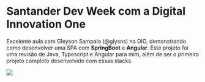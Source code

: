 # Santander Dev Week com a Digital Innovation One

Excelente aula com Gleyson Sampaio (@glysns) na DIO, demonstrando como desenvolver uma SPA com **SpringBoot** e **Angular**. Este projeto foi uma revisão de Java, Typescript e Angular para mim, além de ser o primeiro projeto completo desenvolvido com essas stacks.

<img src="https://github.com/missamaral/santander-dev-week/blob/main/BanklineApp-10-May-2022.gif">